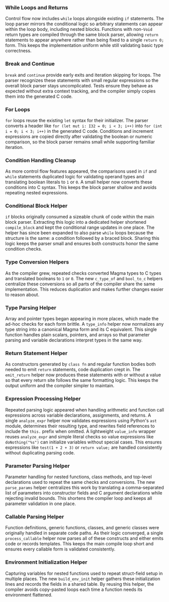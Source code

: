 ### While Loops and Returns
Control flow now includes `while` loops alongside existing `if` statements. The
loop parser mirrors the conditional logic so arbitrary statements can appear
within the loop body, including nested blocks. Functions with non-`Void` return
types are compiled through the same block parser, allowing `return` statements
to appear anywhere rather than being fixed to a single `return 0;` form. This
keeps the implementation uniform while still validating basic type correctness.

### Break and Continue
`break` and `continue` provide early exits and iteration skipping for loops.
The parser recognizes these statements with small regular expressions so the
overall block parser stays uncomplicated. Tests ensure they behave as expected
without extra context tracking, and the compiler simply copies them into the
generated C code.

### For Loops
`for` loops reuse the existing `let` syntax for their initializer. The parser
converts a header like `for (let mut i: I32 = 0; i < 3; i++)` into
`for (int i = 0; i < 3; i++)` in the generated C code. Conditions and increment
expressions are copied directly after validating the boolean or numeric
comparison, so the block parser remains small while supporting familiar
iteration.

### Condition Handling Cleanup
As more control flow features appeared, the comparisons used in `if` and `while`
statements duplicated logic for validating operand types and translating boolean
literals to `1` or `0`. A small helper now converts these conditions into C
syntax. This keeps the block parser shallow and avoids repeating nested
expressions.

### Conditional Block Helper
`if` blocks originally consumed a sizeable chunk of code within the main block
parser. Extracting this logic into a dedicated helper shortened
`compile_block` and kept the conditional range updates in one place. The helper
has since been expanded to also parse `while` loops because the structure is the
same: a condition followed by a braced block. Sharing this logic keeps the
parser small and ensures both constructs honor the same condition checks.

### Type Conversion Helpers
As the compiler grew, repeated checks converted Magma types to C types and
translated booleans to `1` or `0`. The new `c_type_of` and `bool_to_c`
helpers centralize these conversions so all parts of the compiler share the
same implementation. This reduces duplication and makes further changes
easier to reason about.

### Type Parsing Helper
Array and pointer types began appearing in more places, which made
the ad-hoc checks for each form brittle. A `type_info` helper now
normalizes any type string into a canonical Magma form and its C
equivalent. This single function handles plain scalars, pointers, and
arrays so that parameter parsing and variable declarations interpret
types in the same way.

### Return Statement Helper
As constructors generated by `class fn` and regular function bodies both needed
to emit `return` statements, code duplication crept in. The `emit_return`
helper now produces these statements with or without a value so that every
return site follows the same formatting logic. This keeps the output uniform
and the compiler simpler to maintain.

### Expression Processing Helper
Repeated parsing logic appeared when handling arithmetic and function call
expressions across variable declarations, assignments, and returns. A single
`analyze_expr` helper now validates expressions using Python's `ast` module,
determines their resulting type, and rewrites field references to include the
`this.` prefix when omitted. A lightweight `value_info` wrapper reuses
`analyze_expr` and simple literal checks so value expressions like
`doNothing("%s")` can initialize variables without special cases. This ensures
expressions like `test(1 + 2 + 3)` or `return value;` are handled consistently
without duplicating parsing code.

### Parameter Parsing Helper
Parameter handling for nested functions, class methods, and top-level
declarations used to repeat the same checks and conversions. The new
`parse_params` helper centralizes this work by translating a comma-separated
list of parameters into constructor fields and C argument declarations while
rejecting invalid bounds. This shortens the compiler loop and keeps all
parameter validation in one place.

### Callable Parsing Helper
Function definitions, generic functions, classes, and generic classes were
originally handled in separate code paths. As their logic converged, a single
`process_callable` helper now parses all of these constructs and either emits
code or records templates. This keeps the main compile loop short and ensures
every callable form is validated consistently.

### Environment Initialization Helper
Capturing variables for nested functions used to repeat struct-field setup in
multiple places. The new `build_env_init` helper gathers these initialization
lines and records the fields in a shared table. By reusing this helper, the
compiler avoids copy-pasted loops each time a function needs its environment
flattened.

